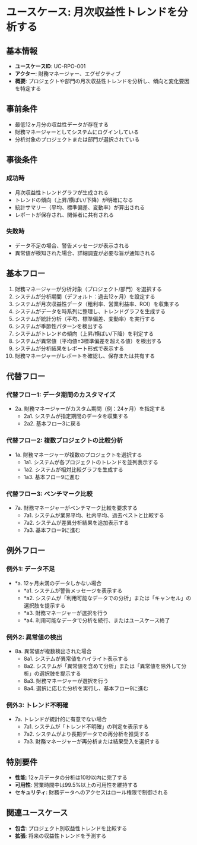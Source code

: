 # ユースケース: 月次収益性トレンドを分析する

## 基本情報
- **ユースケースID**: UC-RPO-001
- **アクター**: 財務マネージャー、エグゼクティブ
- **概要**: プロジェクトや部門の月次収益性トレンドを分析し、傾向と変化要因を特定する

## 事前条件
- 最低12ヶ月分の収益性データが存在する
- 財務マネージャーとしてシステムにログインしている
- 分析対象のプロジェクトまたは部門が選択されている

## 事後条件
### 成功時
- 月次収益性トレンドグラフが生成される
- トレンドの傾向（上昇/横ばい/下降）が明確になる
- 統計サマリー（平均、標準偏差、変動率）が算出される
- レポートが保存され、関係者に共有される

### 失敗時
- データ不足の場合、警告メッセージが表示される
- 異常値が検知された場合、詳細調査が必要な旨が通知される

## 基本フロー
1. 財務マネージャーが分析対象（プロジェクト/部門）を選択する
2. システムが分析期間（デフォルト：過去12ヶ月）を設定する
3. システムが月次収益性データ（粗利率、営業利益率、ROI）を収集する
4. システムがデータを時系列に整理し、トレンドグラフを生成する
5. システムが統計分析（平均、標準偏差、変動率）を実行する
6. システムが季節性パターンを検出する
7. システムがトレンドの傾向（上昇/横ばい/下降）を判定する
8. システムが異常値（平均値±3標準偏差を超える値）を検出する
9. システムが分析結果をレポート形式で表示する
10. 財務マネージャーがレポートを確認し、保存または共有する

## 代替フロー
### 代替フロー1: データ期間のカスタマイズ
- 2a. 財務マネージャーがカスタム期間（例：24ヶ月）を指定する
  - 2a1. システムが指定期間のデータを収集する
  - 2a2. 基本フロー3に戻る

### 代替フロー2: 複数プロジェクトの比較分析
- 1a. 財務マネージャーが複数のプロジェクトを選択する
  - 1a1. システムが各プロジェクトのトレンドを並列表示する
  - 1a2. システムが相対比較グラフを生成する
  - 1a3. 基本フロー9に進む

### 代替フロー3: ベンチマーク比較
- 7a. 財務マネージャーがベンチマーク比較を要求する
  - 7a1. システムが業界平均、社内平均、過去ベストと比較する
  - 7a2. システムが差異分析結果を追加表示する
  - 7a3. 基本フロー9に進む

## 例外フロー
### 例外1: データ不足
- *a. 12ヶ月未満のデータしかない場合
  - *a1. システムが警告メッセージを表示する
  - *a2. システムが「利用可能なデータでの分析」または「キャンセル」の選択肢を提示する
  - *a3. 財務マネージャーが選択を行う
  - *a4. 利用可能なデータで分析を続行、またはユースケース終了

### 例外2: 異常値の検出
- 8a. 異常値が複数検出された場合
  - 8a1. システムが異常値をハイライト表示する
  - 8a2. システムが「異常値を含めて分析」または「異常値を除外して分析」の選択肢を提示する
  - 8a3. 財務マネージャーが選択を行う
  - 8a4. 選択に応じた分析を実行し、基本フロー9に進む

### 例外3: トレンド不明確
- 7a. トレンドが統計的に有意でない場合
  - 7a1. システムが「トレンド不明確」の判定を表示する
  - 7a2. システムがより長期データでの再分析を推奨する
  - 7a3. 財務マネージャーが再分析または結果受入を選択する

## 特別要件
- **性能**: 12ヶ月データの分析は10秒以内に完了する
- **可用性**: 営業時間中は99.5%以上の可用性を維持する
- **セキュリティ**: 財務データへのアクセスはロール権限で制御される

## 関連ユースケース
- **包含**: プロジェクト別収益性トレンドを比較する
- **拡張**: 将来の収益性トレンドを予測する
